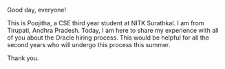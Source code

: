 Good day, everyone!

This is Poojitha, a CSE third year student at NITK Surathkal. I am from Tirupati, Andhra Pradesh. Today, I am here to share my experience with all of you about the Oracle hiring process. This would be helpful for all the second years who will undergo this process this summer.

Thank you.
